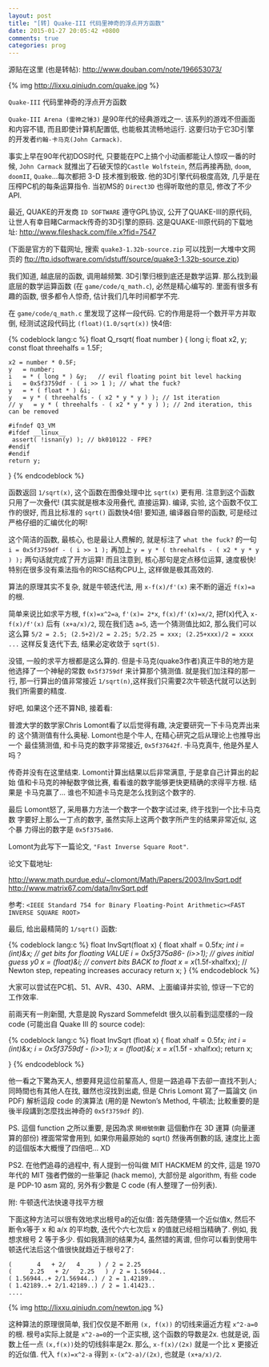 ```yaml
---
layout: post
title: "[转] Quake-III 代码里神奇的浮点开方函数"
date: 2015-01-27 20:05:42 +0800
comments: true
categories: prog
---
```

源贴在这里 (也是转帖): <http://www.douban.com/note/196653073/>

{% img http://lixxu.qiniudn.com/quake.jpg %}

`Quake-III` 代码里神奇的浮点开方函数

`Quake-III Arena (雷神之锤3)` 是90年代的经典游戏之一. 该系列的游戏不但画面和内容不错, 而且即使计算机配置低, 也能极其流畅地运行. 这要归功于它3D引擎的开发者`约翰-卡马克(John Carmack)`.

事实上早在90年代初DOS时代, 只要能在PC上搞个小动画都能让人惊叹一番的时候, `John Carmack` 就推出了石破天惊的`Castle Wolfstein`, 然后再接再励, `doom`, `doomII`, `Quake`...每次都把 3-D 技术推到极致. 他的3D引擎代码极度高效, 几乎是在压榨PC机的每条运算指令. 当初MS的 `Direct3D` 也得听取他的意见, 修改了不少API.

<!--more-->
最近, QUAKE的开发商 `ID SOFTWARE` 遵守GPL协议, 公开了QUAKE-III的原代码, 让世人有幸目睹Carmack传奇的3D引擎的原码. 这是QUAKE-III原代码的下载地址: 
<http://www.fileshack.com/file.x?fid=7547>

(下面是官方的下载网址, 搜索 `quake3-1.32b-source.zip` 可以找到一大堆中文网页的
<ftp://ftp.idsoftware.com/idstuff/source/quake3-1.32b-source.zip>)

我们知道, 越底层的函数, 调用越频繁. 3D引擎归根到底还是数学运算. 那么找到最底层的数学运算函数 (在 `game/code/q_math.c`), 必然是精心编写的. 里面有很多有趣的函数, 很多都令人惊奇, 估计我们几年时间都学不完.

在 `game/code/q_math.c` 里发现了这样一段代码. 它的作用是将一个数开平方并取倒, 经测试这段代码比 `(float)(1.0/sqrt(x))` 快4倍:

{% codeblock lang:c %}
float Q_rsqrt( float number )
{
    long i;
    float x2, y;
    const float threehalfs = 1.5F;

    x2 = number * 0.5F;
    y   = number;
    i   = * ( long * ) &y;   // evil floating point bit level hacking
    i   = 0x5f3759df - ( i >> 1 ); // what the fuck?
    y   = * ( float * ) &i;
    y   = y * ( threehalfs - ( x2 * y * y ) ); // 1st iteration
    // y   = y * ( threehalfs - ( x2 * y * y ) ); // 2nd iteration, this can be removed

    #ifndef Q3_VM
    #ifdef __linux__
     assert( !isnan(y) ); // bk010122 - FPE?
    #endif
    #endif
    return y;
} 
{% endcodeblock %}

函数返回 `1/sqrt(x)`, 这个函数在图像处理中比 `sqrt(x)` 更有用. 注意到这个函数只用了一次叠代! (其实就是根本没用叠代, 直接运算). 编译, 实验, 这个函数不仅工作的很好, 而且比标准的 `sqrt()` 函数快4倍! 要知道, 编译器自带的函数, 可是经过严格仔细的汇编优化的啊!
  
这个简洁的函数, 最核心, 也是最让人费解的, 就是标注了 `what the fuck?` 的一句 
`i = 0x5f3759df - ( i >> 1 );` 再加上 `y = y * ( threehalfs - ( x2 * y * y ) );` 两句话就完成了开方运算! 而且注意到, 核心那句是定点移位运算, 速度极快! 特别在很多没有乘法指令的RISC结构CPU上, 这样做是极其高效的.

算法的原理其实不复杂, 就是牛顿迭代法, 用 `x-f(x)/f'(x)` 来不断的逼近 `f(x)=a`的根.

简单来说比如求平方根, `f(x)=x^2=a`, `f'(x)= 2*x`, `f(x)/f'(x)=x/2`, 把f(x)代入
`x-f(x)/f'(x)` 后有 `(x+a/x)/2`, 现在我们选 `a=5`, 选一个猜测值比如2, 那么我们可以这么算 `5/2 = 2.5; (2.5+2)/2 = 2.25; 5/2.25 = xxx; (2.25+xxx)/2 = xxxx ...` 这样反复迭代下去, 结果必定收敛于 `sqrt(5)`.

没错, 一般的求平方根都是这么算的. 但是卡马克(quake3作者)真正牛B的地方是他选择了一个神秘的常数 `0x5f3759df` 来计算那个猜测值. 就是我们加注释的那一行, 那一行算出的值非常接近 `1/sqrt(n)`,这样我们只需要2次牛顿迭代就可以达到我们所需要的精度.

好吧, 如果这个还不算NB, 接着看:

普渡大学的数学家Chris Lomont看了以后觉得有趣, 决定要研究一下卡马克弄出来的
这个猜测值有什么奥秘. Lomont也是个牛人, 在精心研究之后从理论上也推导出一个
最佳猜测值, 和卡马克的数字非常接近, `0x5f37642f`. 卡马克真牛, 他是外星人吗？

传奇并没有在这里结束. Lomont计算出结果以后非常满意, 于是拿自己计算出的起始
值和卡马克的神秘数字做比赛, 看看谁的数字能够更快更精确的求得平方根. 结果是
卡马克赢了... 谁也不知道卡马克是怎么找到这个数字的.

最后 Lomont怒了, 采用暴力方法一个数字一个数字试过来, 终于找到一个比卡马克数
字要好上那么一丁点的数字, 虽然实际上这两个数字所产生的结果非常近似, 这个暴
力得出的数字是 `0x5f375a86`.

Lomont为此写下一篇论文, `"Fast Inverse Square Root"`.

论文下载地址:

<http://www.math.purdue.edu/~clomont/Math/Papers/2003/InvSqrt.pdf>
<http://www.matrix67.com/data/InvSqrt.pdf>

参考: `<IEEE Standard 754 for Binary Floating-Point Arithmetic><FAST INVERSE SQUARE ROOT>`

最后, 给出最精简的 `1/sqrt()` 函数:

{% codeblock lang:c %}
float InvSqrt(float x)
{
    float xhalf = 0.5f*x;
    int i = *(int*)&x; // get bits for floating VALUE 
    i = 0x5f375a86- (i>>1); // gives initial guess y0
    x = *(float*)&i; // convert bits BACK to float
    x = x*(1.5f-xhalf*x*x); // Newton step, repeating increases accuracy
    return x;
}
{% endcodeblock %}

大家可以尝试在PC机、51、AVR、430、ARM、上面编译并实验, 惊讶一下它的工作效率.

前兩天有一則新聞, 大意是說 Ryszard Sommefeldt 很久以前看到這麼樣的一段 code (可能出自 Quake III 的 source code):

{% codeblock lang:c %}
float InvSqrt (float x) {
    float xhalf = 0.5f*x;
    int i = *(int*)&x;
    i = 0x5f3759df - (i>>1);
    x = *(float*)&i;
    x = x*(1.5f - xhalf*x*x);
    return x;

}
{% endcodeblock %}

他一看之下驚為天人, 想要拜見這位前輩高人, 但是一路追尋下去卻一直找不到人; 同時間也有其他人在找, 雖然也沒找到出處, 但是 Chris Lomont 寫了一篇論文 (in PDF) 解析這段 code 的演算法 (用的是 Newton’s Method, 牛頓法; 比較重要的是後半段講到怎麼找出神奇的 `0x5f3759df` 的).

PS. 這個 function 之所以重要, 是因為求 `開根號倒數` 這個動作在 3D 運算 (向量運算的部份) 裡面常常會用到, 如果你用最原始的 sqrt() 然後再倒數的話, 速度比上面的這個版本大概慢了四倍吧… XD

PS2. 在他們追尋的過程中, 有人提到一份叫做 MIT HACKMEM 的文件, 這是 1970 年代的 MIT 強者們做的一些筆記 (hack memo), 大部份是 algorithm, 有些 code 是 PDP-10 asm 寫的, 另外有少數是 C code (有人整理了一份列表).

附: 牛顿迭代法快速寻找平方根

下面这种方法可以很有效地求出根号a的近似值: 首先随便猜一个近似值x, 然后不断令x等于 x 和 a/x 的平均数, 迭代个六七次后 x 的值就已经相当精确了. 例如, 我想求根号 2 等于多少. 假如我猜测的结果为4, 虽然错的离谱, 但你可以看到使用牛顿迭代法后这个值很快就趋近于根号2了:

```
(       4   + 2/   4     ) / 2 = 2.25
(     2.25   + 2/   2.25   ) / 2 = 1.56944..
( 1.56944..+ 2/1.56944..) / 2 = 1.42189..
( 1.42189..+ 2/1.42189..) / 2 = 1.41423.. 
....
```

{% img http://lixxu.qiniudn.com/newton.jpg %}

这种算法的原理很简单, 我们仅仅是不断用 `(x, f(x))` 的切线来逼近方程 `x^2-a=0`的根. 根号a实际上就是 `x^2-a=0`的一个正实根, 这个函数的导数是2x. 也就是说, 函数上任一点 `(x,f(x))`处的切线斜率是2x. 那么, `x-f(x)/(2x)` 就是一个比 x 更接近的近似值. 代入 `f(x)=x^2-a` 得到 `x-(x^2-a)/(2x)`, 也就是 `(x+a/x)/2`.
<!--more-->
